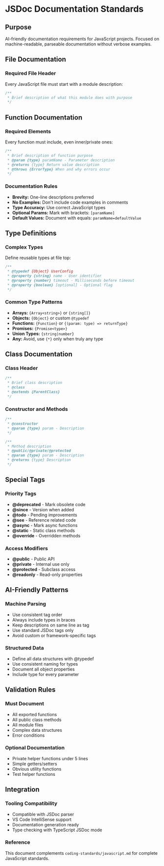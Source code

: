 # JSDoc Documentation Standards

## Purpose
AI-friendly documentation requirements for JavaScript projects. Focused on machine-readable, parseable documentation without verbose examples.

## File Documentation

### Required File Header
Every JavaScript file must start with a module description:

```javascript
/**
 * Brief description of what this module does with purpose
 */
```

## Function Documentation

### Required Elements
Every function must include, even inner/private ones:

```javascript
/**
 * Brief description of function purpose
 * @param {type} paramName - Parameter description
 * @returns {type} Return value description
 * @throws {ErrorType} When and why errors occur
 */
```

### Documentation Rules
- **Brevity:** One-line descriptions preferred
- **No Examples:** Don't include code examples in comments
- **Type Accuracy:** Use correct JavaScript types
- **Optional Params:** Mark with brackets: `[paramName]`
- **Default Values:** Document with equals: `paramName=defaultValue`

## Type Definitions

### Complex Types
Define reusable types at file top:

```javascript
/**
 * @typedef {Object} UserConfig
 * @property {string} name - User identifier
 * @property {number} timeout - Milliseconds before timeout
 * @property {boolean} [optional] - Optional flag
 */
```

### Common Type Patterns
- **Arrays:** `{Array<string>}` or `{string[]}`
- **Objects:** `{Object}` or custom `@typedef`
- **Functions:** `{Function}` or `{(param: type) => returnType}`
- **Promises:** `{Promise<type>}`
- **Union Types:** `{string|number}`
- **Any:** Avoid, use `{*}` only when truly any type

## Class Documentation

### Class Header
```javascript
/**
 * Brief class description
 * @class
 * @extends {ParentClass}
 */
```

### Constructor and Methods
```javascript
/**
 * @constructor
 * @param {type} param - Description
 */

/**
 * Method description
 * @public/@private/@protected
 * @param {type} param - Description
 * @returns {type} Description
 */
```

## Special Tags

### Priority Tags
- **@deprecated** - Mark obsolete code
- **@since** - Version when added
- **@todo** - Pending improvements
- **@see** - Reference related code
- **@async** - Mark async functions
- **@static** - Static class methods
- **@override** - Overridden methods

### Access Modifiers
- **@public** - Public API
- **@private** - Internal use only
- **@protected** - Subclass access
- **@readonly** - Read-only properties

## AI-Friendly Patterns

### Machine Parsing
- Use consistent tag order
- Always include types in braces
- Keep descriptions on same line as tag
- Use standard JSDoc tags only
- Avoid custom or framework-specific tags

### Structured Data
- Define all data structures with @typedef
- Use consistent naming for types
- Document all object properties
- Include type for every parameter

## Validation Rules

### Must Document
- All exported functions
- All public class methods
- All module files
- Complex data structures
- Error conditions

### Optional Documentation
- Private helper functions under 5 lines
- Simple getters/setters
- Obvious utility functions
- Test helper functions

## Integration

### Tooling Compatibility
- Compatible with JSDoc parser
- VS Code IntelliSense support
- Documentation generation ready
- Type checking with TypeScript JSDoc mode

### Reference
This document complements `coding-standards/javascript.md` for complete JavaScript standards.
